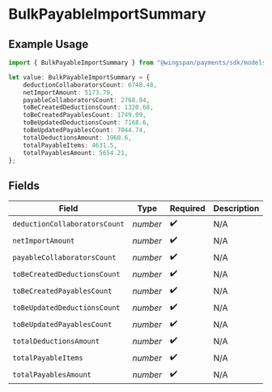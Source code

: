 # BulkPayableImportSummary

## Example Usage

```typescript
import { BulkPayableImportSummary } from "@wingspan/payments/sdk/models/shared";

let value: BulkPayableImportSummary = {
    deductionCollaboratorsCount: 6748.48,
    netImportAmount: 5173.79,
    payableCollaboratorsCount: 2768.94,
    toBeCreatedDeductionsCount: 1320.68,
    toBeCreatedPayablesCount: 1749.09,
    toBeUpdatedDeductionsCount: 7168.6,
    toBeUpdatedPayablesCount: 7044.74,
    totalDeductionsAmount: 3960.6,
    totalPayableItems: 4631.5,
    totalPayablesAmount: 5654.21,
};
```

## Fields

| Field                         | Type                          | Required                      | Description                   |
| ----------------------------- | ----------------------------- | ----------------------------- | ----------------------------- |
| `deductionCollaboratorsCount` | *number*                      | :heavy_check_mark:            | N/A                           |
| `netImportAmount`             | *number*                      | :heavy_check_mark:            | N/A                           |
| `payableCollaboratorsCount`   | *number*                      | :heavy_check_mark:            | N/A                           |
| `toBeCreatedDeductionsCount`  | *number*                      | :heavy_check_mark:            | N/A                           |
| `toBeCreatedPayablesCount`    | *number*                      | :heavy_check_mark:            | N/A                           |
| `toBeUpdatedDeductionsCount`  | *number*                      | :heavy_check_mark:            | N/A                           |
| `toBeUpdatedPayablesCount`    | *number*                      | :heavy_check_mark:            | N/A                           |
| `totalDeductionsAmount`       | *number*                      | :heavy_check_mark:            | N/A                           |
| `totalPayableItems`           | *number*                      | :heavy_check_mark:            | N/A                           |
| `totalPayablesAmount`         | *number*                      | :heavy_check_mark:            | N/A                           |